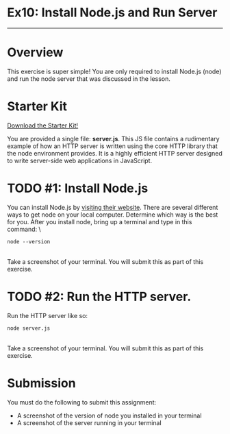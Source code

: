# Ex10: Install Node.js and Run Server


---


# Overview

This exercise is super simple! You are only required to install Node.js (node) and run the node server that was discussed in the lesson. 


# Starter Kit

[Download the Starter Kit!](https://drive.google.com/drive/folders/1rFUJo2Gtx7Dwl5fhxqS2cNyqiLGg1Cg-?usp=sharing)

You are provided a single file: **server.js**. This JS file contains a rudimentary example of how an HTTP server is written using the core HTTP library that the node environment provides. It is a highly efficient HTTP server designed to write server-side web applications in JavaScript.


# TODO #1: Install Node.js

You can install Node.js by [visiting their website](https://nodejs.org/en/download/). There are several different ways to get node on your local computer. Determine which way is the best for you. After you install node, bring up a terminal and type in this command: \



```
node --version
```


 \
Take a screenshot of your terminal. You will submit this as part of this exercise.


# TODO #2: Run the HTTP server.

Run the HTTP server like so:


```
node server.js
```


 \
Take a screenshot of your terminal. You will submit this as part of this exercise.


# Submission

You must do the following to submit this assignment:



* A screenshot of the version of node you installed in your terminal
* A screenshot of the server running in your terminal